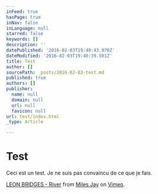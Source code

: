 ```yaml
---
inFeed: true
hasPage: true
inNav: false
inLanguage: null
starred: false
keywords: []
description: ''
datePublished: '2016-02-03T19:40:43.070Z'
dateModified: '2016-02-03T19:40:39.501Z'
title: Test
author: []
sourcePath: _posts/2016-02-03-test.md
published: true
authors: []
publisher:
  name: null
  domain: null
  url: null
  favicon: null
url: test/index.html
_type: Article

---
```

# Test

Ceci est un test. Je ne suis pas convaincu de ce que je fais.

[LEON BRIDGES - River][0] from [Miles Jay][1] on [Vimeo][2].

[0]: https://vimeo.com/152895814
[1]: https://vimeo.com/milesjay
[2]: https://vimeo.com/